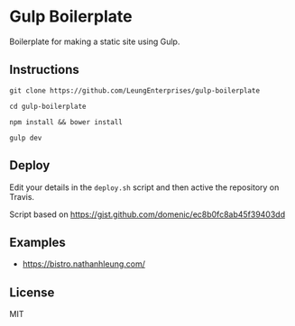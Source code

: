 # Gulp Boilerplate
Boilerplate for making a static site using Gulp.

## Instructions
`git clone https://github.com/LeungEnterprises/gulp-boilerplate`

`cd gulp-boilerplate`

`npm install && bower install`

`gulp dev`

## Deploy
Edit your details in the `deploy.sh` script and then active the repository on Travis.

Script based on https://gist.github.com/domenic/ec8b0fc8ab45f39403dd

## Examples
* https://bistro.nathanhleung.com/

## License
MIT
